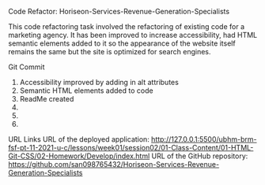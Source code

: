 Code Refactor: Horiseon-Services-Revenue-Generation-Specialists

This code refactoring task involved the refactoring of existing code for a marketing agency. It has been improved to increase accessibility, had HTML semantic elements added to it so the appearance of the website itself remains the same but the site is optimized for search engines.

Git Commit
1) Accessibility improved by adding in alt attributes
2) Semantic HTML elements added to code
3) ReadMe created
4) 
5)
6)

URL Links
URL of the deployed application: http://127.0.0.1:5500/ubhm-brm-fsf-pt-11-2021-u-c/lessons/week01/session02/01-Class-Content/01-HTML-Git-CSS/02-Homework/Develop/index.html
URL of the GitHub repository: https://github.com/san098765432/Horiseon-Services-Revenue-Generation-Specialists

